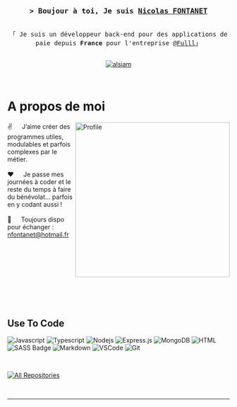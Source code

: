 <!-- Intro  -->
<h3 align="center">
        <samp>&gt; Boujour à toi, Je suis
                <b><a target="_blank" href="">Nicolas FONTANET</a></b>
        </samp>
</h3>

<p align="center"> 
  <samp>
    <br>
    「 Je suis un développeur back-end pour des applications de paie depuis <b>France</b> pour l'entreprise <a target="_blank" href="https://github.com/fulll">@Fulll</a>」
    <br>
    <br>
  </samp>
</p>

<p align="center">
 <a href="https://www.linkedin.com/in/nicolasfontanet/" target="_blank">
  <img src="https://img.shields.io/badge/LinkedIn-0077B5?style=for-the-badge&logo=linkedin&logoColor=white" alt="alsiam"/>
 </a>
</p>
<br />

<!-- About Section -->

# A propos de moi

<p>
 <img align="right" width="350" src="https://avatars.githubusercontent.com/u/24190292?s=400&u=28ac50969a21b66e016aae08dd3432b1e0ce914d&v=4" alt="Profile" />
  
 ✌️ &emsp; J’aime créer des programmes utiles, modulables et parfois complexes par le métier. <br/><br/>
 ❤️ &emsp; Je passe mes journées à coder et le reste du temps à faire du bénévolat… parfois en y codant aussi !<br/><br/>
 📧 &emsp; Toujours dispo pour échanger : nfontanet@hotmail.fr<br/><br/>

</p>

<br/>
<br/>
<br/>
<br/>
<br/>
<br/>
<br/>

## Use To Code

![Javascript](https://img.shields.io/badge/Javascript-F0DB4F?style=for-the-badge&labelColor=black&logo=javascript&logoColor=F0DB4F)
![Typescript](https://img.shields.io/badge/Typescript-007acc?style=for-the-badge&labelColor=black&logo=typescript&logoColor=007acc)
![Nodejs](https://img.shields.io/badge/Nodejs-3C873A?style=for-the-badge&labelColor=black&logo=node.js&logoColor=3C873A)
![Express.js](https://img.shields.io/badge/Express.js-000000?style=for-the-badge&logo=express&logoColor=white)
![MongoDB](https://img.shields.io/badge/MongoDB-4EA94B?style=for-the-badge&logo=mongodb&logoColor=white)
![HTML](https://img.shields.io/badge/HTML5-E34F26?style=for-the-badge&logo=html5&logoColor=white)
![SASS Badge](https://img.shields.io/badge/Sass-CC6699?style=for-the-badge&logo=sass&logoColor=white)
![Markdown](https://img.shields.io/badge/Markdown-000000?style=for-the-badge&logo=markdown&logoColor=white)
![VSCode](https://img.shields.io/badge/Visual_Studio-0078d7?style=for-the-badge&logo=visual%20studio&logoColor=white)
![Git](https://img.shields.io/badge/Git-F05032?style=for-the-badge&logo=git&logoColor=white)

<br/>

<p align="left">
  <a href="https://github.com/FisherPriceNF?tab=repositories" target="_blank"><img alt="All Repositories" title="All Repositories" src="https://img.shields.io/badge/-All%20Repos-2962FF?style=for-the-badge&logo=koding&logoColor=white"/></a>
</p>

<br/>
<hr/>
<br/>

